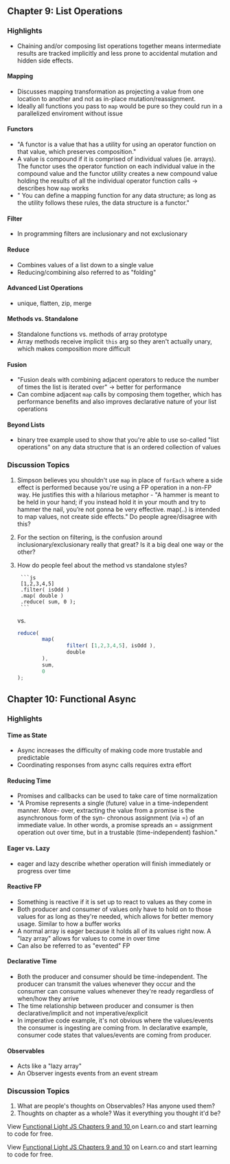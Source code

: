 ## Chapter 9: List Operations

### Highlights
- Chaining and/or composing list operations together means intermediate results are tracked implicitly and less prone to accidental mutation and hidden side effects.

#### Mapping
- Discusses mapping transformation as projecting a value from one location to another and not as in-place mutation/reassignment. 
- Ideally all functions you pass to `map` would be pure so they could run in a parallelized enviroment without issue

#### Functors
- "A functor is a value that has a utility for using an operator function on that value, which preserves composition."
- A value is compound if it is comprised of individual values (ie. arrays). The functor uses the operator function on each individual value in the compound value and the functor utility creates a new compound value holding the results of all the individual operator function calls -> describes how `map` works
- " You can define a mapping function for any data structure; as long as the utility follows these rules, the data structure is a functor."

#### Filter
- In programming filters are inclusionary and not exclusionary

#### Reduce
- Combines values of a list down to a single value
- Reducing/combining also referred to as "folding"

#### Advanced List Operations
- unique, flatten, zip, merge

#### Methods vs. Standalone
- Standalone functions vs. methods of array prototype
- Array methods receive implicit `this` arg so they aren't actually unary, which makes composition more difficult

#### Fusion
- "Fusion deals with combining adjacent operators to reduce the number of times the list is iterated over" -> better for performance
- Can combine adjacent `map` calls by composing them together, which has performance benefits and also improves declarative nature of your list operations

#### Beyond Lists
- binary tree example used to show that you're able to use so-called "list operations" on any data structure that is an ordered collection of values

### Discussion Topics

1. Simpson believes you shouldn't use `map` in place of `forEach`  where a side effect is performed because you're using a FP operation in a non-FP way. He justifies this with a hilarious metaphor - "A hammer is meant to be held in your hand; if you instead hold it in your mouth and try to hammer the nail, you’re not gonna be very effective. map(..) is intended to map values, not create side effects." Do people agree/disagree with this?
2. For the section on filtering, is the confusion around inclusionary/exclusionary really that great? Is it a big deal one way or the other?
3. How do people feel about the method vs standalone styles?
    
		```js
		[1,2,3,4,5] 
		.filter( isOdd ) 
		.map( double )
		.reduce( sum, 0 );
		```
    
    vs.
    
    ```js
    reduce( 
            map(
                    filter( [1,2,3,4,5], isOdd ),
                    double
            ), 
            sum, 
            0
    );
    ```
    
## Chapter 10: Functional Async

### Highlights

#### Time as State

- Async increases the difficulty of making code more trustable and predictable
- Coordinating responses from async calls requires extra effort

#### Reducing Time

- Promises and callbacks can be used to take care of time normalization
- "A Promise represents a single (future) value in a time-independent manner. More- over, extracting the value from a promise is the asynchronous form of the syn- chronous assignment (via =) of an immediate value. In other words, a promise spreads an = assignment operation out over time, but in a trustable (time-independent) fashion."

#### Eager vs. Lazy

- eager and lazy describe whether operation will finish immediately or progress over time

#### Reactive FP

- Something is reactive if it is set up to react to values as they come in
- Both producer and consumer of values only have to hold on to those values for as long as they're needed, which allows for better memory usage. Similar to how a buffer works
- A normal array is eager because it holds all of its values right now. A "lazy array" allows for values to come in over time
- Can also be referred to as "evented" FP

#### Declarative Time

- Both the producer and consumer should be time-independent. The producer can transmit the values whenever they occur and the consumer can consume values whenever they're ready regardless of when/how they arrive
- The time relationship between producer and consumer is then declarative/implicit and not imperative/explicit
- In imperative code example, it's not obvious where the values/events the consumer is ingesting are coming from. In declarative example, consumer code states that values/events are coming from producer.

#### Observables

- Acts like a "lazy array"
- An Observer ingests events from an event stream

### Discussion Topics

1. What are people's thoughts on Observables? Has anyone used them?
2. Thoughts on chapter as a whole? Was it everything you thought it'd be?
<p class='util--hide'>View <a href='https://learn.co/lessons/functional-light-js-chapters-9-and-10'>Functional Light JS Chapters 9 and 10 </a> on Learn.co and start learning to code for free.</p>

<p class='util--hide'>View <a href='https://learn.co/lessons/functional-light-js-chapters-9-and-10'>Functional Light JS Chapters 9 and 10</a> on Learn.co and start learning to code for free.</p>
